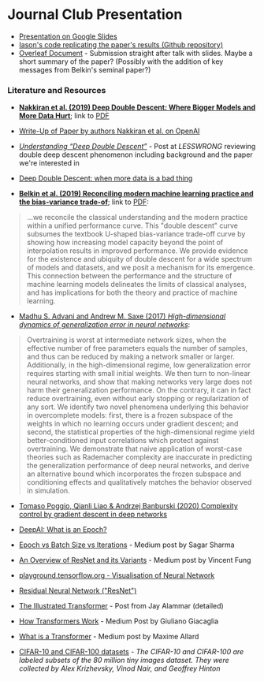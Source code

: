 # Journal Club Presentation

- [Presentation on Google Slides](https://docs.google.com/presentation/d/1C8SewYulr1CkB7qcuimrjc6La-gb_5yinER-bR66K1k/edit#slide=id.g7705cb3155_18_24)
- [Iason's code replicating the paper's results (Github repository)](https://github.com/JasonTarzan/Deep-Double-Descent-Where-Bigger-Models-and-More-Data-Hurts/blob/master/Deep-Double-Descent.ipynb)
- [Overleaf Document](https://www.overleaf.com/project/5e97059c468a090001e75da6) - Submission straight after talk with slides. Maybe a short summary of the paper? (Possibly with the addition of key messages from Belkin's seminal paper?)

### Literature and Resources

- **[Nakkiran et al. (2019) Deep Double Descent: Where Bigger Models and More Data Hurt](https://arxiv.org/abs/1912.02292)**; link to [PDF](https://arxiv.org/pdf/1912.02292)
- [Write-Up of Paper by authors Nakkiran et al. on OpenAI](https://openai.com/blog/deep-double-descent/)
- [_Understanding “Deep Double Descent”_](https://www.lesswrong.com/posts/FRv7ryoqtvSuqBxuT/understanding-deep-double-descent) - Post at _LESSWRONG_ reviewing double deep descent phenomenon including background and the paper we're interested in
- [Deep Double Descent: when more data is a bad thing](https://towardsdatascience.com/deep-double-descent-when-more-data-and-bigger-models-are-a-bad-thing-3a3f108d5538)

- **[Belkin et al. (2019) Reconciling modern machine learning practice and the bias-variance trade-of](https://arxiv.org/pdf/1812.11118.pdf)**; link to [PDF](https://arxiv.org/pdf/1812.11118.pdf):

> ...we reconcile the classical understanding and the modern practice within a unified performance curve. This "double descent" curve subsumes the textbook U-shaped bias-variance trade-off curve by showing how increasing model capacity beyond the point of interpolation results in improved performance. We provide evidence for the existence and ubiquity of double descent for a wide spectrum of models and datasets, and we posit a mechanism for its emergence. This connection between the performance and the structure of machine learning models delineates the limits of classical analyses, and has implications for both the theory and practice of machine learning.

- [Madhu S. Advani and Andrew M. Saxe (2017) _High-dimensional dynamics of generalization error in neural networks_](https://arxiv.org/abs/1710.03667):  

> Overtraining is worst at intermediate network sizes, when the effective number of free parameters equals the number of samples, and thus can be reduced by making a network smaller or larger. Additionally, in the high-dimensional regime, low generalization error requires starting with small initial weights. We then turn to non-linear neural networks, and show that making networks very large does not harm their generalization performance. On the contrary, it can in fact reduce overtraining, even without early stopping or regularization of any sort. We identify two novel phenomena underlying this behavior in overcomplete models: first, there is a frozen subspace of the weights in which no learning occurs under gradient descent; and second, the statistical properties of the high-dimensional regime yield better-conditioned input correlations which protect against overtraining. We demonstrate that naive application of worst-case theories such as Rademacher complexity are inaccurate in predicting the generalization performance of deep neural networks, and derive an alternative bound which incorporates the frozen subspace and conditioning effects and qualitatively matches the behavior observed in simulation.

- [Tomaso Poggio, Qianli Liao & Andrzej Banburski (2020) Complexity control by gradient descent in deep networks](https://www.nature.com/articles/s41467-020-14663-9)

- [DeepAI: What is an Epoch?](https://deepai.org/machine-learning-glossary-and-terms/epoch)
- [Epoch vs Batch Size vs Iterations](https://towardsdatascience.com/epoch-vs-iterations-vs-batch-size-4dfb9c7ce9c9) - Medium post by Sagar Sharma
- [An Overview of ResNet and its Variants](https://towardsdatascience.com/an-overview-of-resnet-and-its-variants-5281e2f56035) - Medium post by Vincent Fung

- [playground.tensorflow.org - Visualisation of Neural Network](https://playground.tensorflow.org/#activation=tanh&batchSize=10&dataset=circle&regDataset=reg-plane&learningRate=0.03&regularizationRate=0&noise=0&networkShape=4,2&seed=0.38437&showTestData=false&discretize=false&percTrainData=50&x=true&y=true&xTimesY=false&xSquared=false&ySquared=false&cosX=false&sinX=false&cosY=false&sinY=false&collectStats=false&problem=classification&initZero=false&hideText=false)
- [Residual Neural Network ("ResNet")](https://en.wikipedia.org/wiki/Residual_neural_network)
- [The Illustrated Transformer](http://jalammar.github.io/illustrated-transformer/) - Post from Jay Alammar (detailed)
- [How Transformers Work](https://towardsdatascience.com/transformers-141e32e69591) - Medium Post by Giuliano Giacaglia
- [What is a Transformer](https://medium.com/inside-machine-learning/what-is-a-transformer-d07dd1fbec04) - Medium post by Maxime Allard

- [CIFAR-10 and CIFAR-100 datasets](https://www.cs.toronto.edu/~kriz/cifar.html) - _The CIFAR-10 and CIFAR-100 are labeled subsets of the 80 million tiny images dataset. They were collected by Alex Krizhevsky, Vinod Nair, and Geoffrey Hinton_



